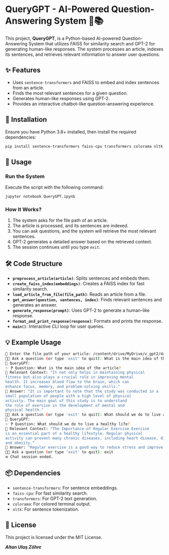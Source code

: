 # QueryGPT - AI-Powered Question-Answering System 🤖📚

This project, **QueryGPT**, is a Python-based AI-powered Question-Answering System that utilizes FAISS for similarity search and GPT-2 for generating human-like responses. The system processes an article, indexes its sentences, and retrieves relevant information to answer user questions.

## ✨ Features
- Uses `sentence-transformers` and FAISS to embed and index sentences from an article.
- Finds the most relevant sentences for a given question.
- Generates human-like responses using GPT-2.
- Provides an interactive chatbot-like question-answering experience.

## 🔧 Installation
Ensure you have Python 3.8+ installed, then install the required dependencies:

```bash
pip install sentence-transformers faiss-cpu transformers colorama nltk
```

## 🚀 Usage
### Run the System
Execute the script with the following command:
```bash
jupyter notebook QueryGPT.ipynb
```

### How It Works?
1. The system asks for the file path of an article.
2. The article is processed, and its sentences are indexed.
3. You can ask questions, and the system will retrieve the most relevant sentences.
4. GPT-2 generates a detailed answer based on the retrieved context.
5. The session continues until you type `exit`.

## 🛠 Code Structure
- **`preprocess_article(article)`**: Splits sentences and embeds them.
- **`create_faiss_index(embeddings)`**: Creates a FAISS index for fast similarity search.
- **`load_article_from_file(file_path)`**: Reads an article from a file.
- **`get_answer(question, sentences, index)`**: Finds relevant sentences and generates an answer.
- **`generate_response(prompt)`**: Uses GPT-2 to generate a human-like response.
- **`format_and_print_response(response)`**: Formats and prints the response.
- **`main()`**: Interactive CLI loop for user queries.

## 💡 Example Usage
```bash
🔹 Enter the file path of your article: /content/drive/MyDrive/v_gpt2/data.txt
👨‍💻 Ask a question (or type 'exit' to quit): What is the main idea of the article?
🤖 QueryGPT:
✨ ❓ Question: What is the main idea of the article?
📖 Relevant Context: "It not only helps in maintaining physical
fitness but also plays a crucial role in improving mental
health. It increases blood flow to the brain, which can
enhance focus, memory, and problem-solving skills." 
🤖 Answer: "It is important to note that the study was conducted in a
small population of people with a high level of physical
activity. The main goal of this study is to understand
the role of exercise in the development of mental and
physical health."
👨‍💻 Ask a question (or type 'exit' to quit): What should we do to live a healthy life?
🤖 QueryGPT:
✨ ❓ Question: What should we do to live a healthy life?
📖 Relevant Context: "The Importance of Regular Exercise Exercise
is an essential part of a healthy lifestyle. Regular physical
activity can prevent many chronic diseases, including heart disease, diabetes,
and obesity."
🤖 Answer: "Regular exercise is a good way to reduce stress and improve your health."
👨‍💻 Ask a question (or type 'exit' to quit): exit
🔚 Chat session ended.
```

## 📦 Dependencies
- `sentence-transformers`: For sentence embeddings.
- `faiss-cpu`: For fast similarity search.
- `transformers`: For GPT-2 text generation.
- `colorama`: For colored terminal output.
- `nltk`: For sentence tokenization.

## 📜 License
This project is licensed under the MIT License.



***Altan Ulaş Zöhre***
 
